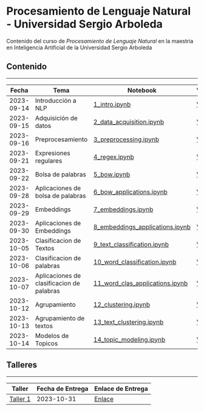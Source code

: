 # Procesamiento de Lenguaje Natural - Universidad Sergio Arboleda

Contenido del curso de _Procesamiento de Lenguaje Natural_ en la maestria en Inteligencia Artificial de la Universidad Sergio Arboleda

## Contenido
---

| Fecha | Tema | Notebook | Video |
| --- | --- | --- | --- |
| 2023-09-14 | Introducción a NLP | [1_intro.ipynb](https://github.com/juselara1/usa_nlp/blob/main/src/1_intro.ipynb) | [Video](https://drive.google.com/file/d/1obx6p1obMGmYPEdp6f4DJ9du3MsTawvW/view?usp=drive_link) |
| 2023-09-15 | Adquisición de datos | [2_data_acquisition.ipynb](https://github.com/juselara1/usa_nlp/blob/main/src/2_data_acquisition.ipynb) | [Video](https://drive.google.com/file/d/1x8qSpoNNTKTjgk9SncqVhnCL6N_x5kTO/view?usp=drive_link) |
| 2023-09-16 | Preprocesamiento | [3_preprocessing.ipynb](https://github.com/juselara1/usa_nlp/blob/main/src/3_preprocessing.ipynb) | [Video](https://drive.google.com/file/d/1hzgssEzlCHMdUNk_gzn9450Ss8Yyc8uI/view?usp=drive_link) |
| 2023-09-21 | Expresiones regulares | [4_regex.ipynb](https://github.com/juselara1/usa_nlp/blob/main/src/4_regex.ipynb) | [Video](https://drive.google.com/file/d/1OwJVCK3hi-NtSrhtFpG5jqBKjzrgrT0g/view?usp=drive_link) |
| 2023-09-22 | Bolsa de palabras | [5_bow.ipynb](https://github.com/juselara1/usa_nlp/blob/main/src/5_bow.ipynb) | [Video](https://drive.google.com/file/d/1UOABo8CQwkX_aJrwFcqNuFUDpn5R2tgm/view?usp=drive_link) |
| 2023-09-28 | Aplicaciones de bolsa de palabras | [6_bow_applications.ipynb](https://github.com/juselara1/usa_nlp/blob/main/src/6_bow_applications.ipynb) | [Video](https://drive.google.com/file/d/1S_09YMujfexQ-BgT8eKk32FT4OR0G4jk/view?usp=drive_link) |
| 2023-09-29 | Embeddings | [7_embeddings.ipynb](https://github.com/juselara1/usa_nlp/blob/main/src/7_embeddings.ipynb) | [Video](https://drive.google.com/file/d/1SEi-wUVIQJETfkl_pLZiSuEkuAodFFDG/view?usp=drive_link) |
| 2023-09-30 | Aplicaciones de Embeddings | [8_embeddings_applications.ipynb](https://github.com/juselara1/usa_nlp/blob/main/src/8_embeddings_applications.ipynb) | [Video](https://drive.google.com/file/d/1Ke4sQMGwGuelOj6hiPyX324sKBBVen38/view?usp=drive_link) |
| 2023-10-05 | Clasificacion de Textos | [9_text_classification.ipynb](https://github.com/juselara1/usa_nlp/blob/main/src/9_text_classification.ipynb) | [Video](https://drive.google.com/file/d/1Hymlz04zLcJjYvhO5nvehOw69H54lmYk/view?usp=drive_link) |
| 2023-10-06 | Clasificacion de palabras | [10_word_classification.ipynb](https://github.com/juselara1/usa_nlp/blob/main/src/10_word_classification.ipynb) | [Video](https://drive.google.com/file/d/1LIn8-O01FvnANtP04GK1PgJY9KEg8HKi/view?usp=drive_link)|
| 2023-10-07 | Aplicaciones de clasificacion de palabras | [11_word_clas_applications.ipynb](https://github.com/juselara1/usa_nlp/blob/main/src/11_word_clas_applications.ipynb) | [Video](https://drive.google.com/file/d/1e36mENJdcT8T087YHQJcMgcgiH5wYevq/view?usp=drive_link) |
| 2023-10-12 | Agrupamiento | [12_clustering.ipynb](https://github.com/juselara1/usa_nlp/blob/main/src/12_clustering.ipynb) | [Video](https://drive.google.com/file/d/1-k8I9d0urnyAnT1NRlVzsHmSKk1WOVOr/view?usp=drive_link) |
| 2023-10-13 | Agrupamiento de textos | [13_text_clustering.ipynb](https://github.com/juselara1/usa_nlp/blob/main/src/13_text_clustering.ipynb) | [Video](https://drive.google.com/file/d/1JISLg5ccYg8XxRBamj54Gj4d8hB8k7Fi/view?usp=drive_link) |
| 2023-10-14 | Modelos de Topicos | [14_topic_modeling.ipynb](https://github.com/juselara1/usa_nlp/blob/main/src/14_topic_modeling.ipynb) | [Video](https://drive.google.com/file/d/1Z3cXbhSjZ2E-pJj5z2dpaQZ3Z0xHMrTh/view?usp=drive_link) |

## Talleres
---

| Taller | Fecha de Entrega | Enlace de Entrega |
| --- | --- | --- |
| [Taller 1](https://github.com/juselara1/usa_nlp/blob/main/src/8_embeddings_applications.ipynb) | 2023-10-31 | [Enlace](https://forms.gle/QMkaDUnT6DjRNjJt5) |
